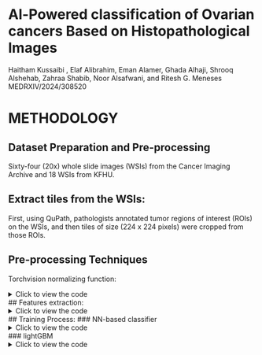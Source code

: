 # Al-Powered classification of Ovarian cancers Based on Histopathological lmages
Haitham Kussaibi , Elaf Alibrahim, Eman Alamer, Ghada Alhaji, Shrooq Alshehab, Zahraa Shabib, Noor Alsafwani, and Ritesh G. Meneses
MEDRXIV/2024/308520
# METHODOLOGY
## Dataset Preparation and Pre-processing
Sixty-four (20x) whole slide images (WSIs) from the Cancer Imaging Archive and 18 WSIs from KFHU.
## Extract tiles from the WSIs: 
First, using QuPath, pathologists annotated tumor regions of interest (ROIs) on the WSIs, and then tiles of size (224 x 224 pixels) were cropped from those ROIs. 
## Pre-processing Techniques
Torchvision normalizing function:
<details>
  <summary>Click to view the code</summary>
```
(transforms.Normalize(mean=[0.485, 0.456, 0.406], std=[0.229, 0.224, 0.225]))  
```
</details>
## Features extraction:
<details>
  <summary>Click to view the code</summary>
```
ResNet50
```
</details>
## Training Process:
### NN-based classifier
<details>
  <summary>Click to view the code</summary>
```
nn
```
</details>
### lightGBM
<details>
  <summary>Click to view the code</summary>
```
GBM
```
</details>
